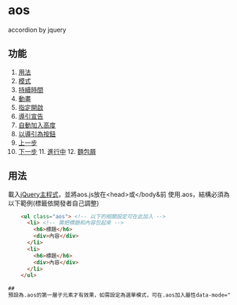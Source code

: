 # aos
accordion by jquery

## 功能
  1. [用法](#用法)
  2. [模式](#模式)
  3. [持續時間](#持續時間)
  4. [動畫](#動畫)
  5. [指定開啟](#指定開啟)
  6. [導引宣告](#導引宣告)
  7. [自動加入高度](#自動加入高度)
  8. [以導引為按鈕](#以導引為按鈕)
  9. [上一步](#上一步)
  10. [下一步](#下一步)
	11. [進行中](#進行中)
	12. [麵包屑](#麵包屑)

##	用法
載入<a href="http://jquery.com/download/">jQuery主程式</a>，並將aos.js放在&lt;head&gt;或&lt;/body&前
使用.aos，結構必須為以下範例(標籤依開發者自己調整)
```html
	<ul class="aos"> <!-- 以下的相關設定可在此加入 -->
	  <li> <!-- 需把標題和內容包起來 -->
	    <h6>標題</h6>
	    <div>內容</div>
	  </li>
	  <li>
	    <h6>標題</h6>
	    <div>內容</div>
	  </li>
	</ul>
	
##	
預設為.aos的第一層子元素才有效果，如需設定為選單模式，可在.aos加入屬性data-mode="menu"
